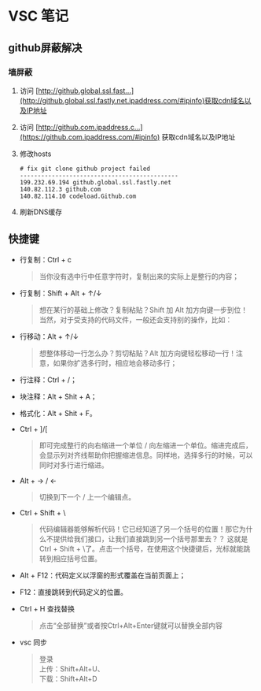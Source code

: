 # VSC 笔记

## github屏蔽解决

### 墙屏蔽
<!-- markdownlint-disable md013 -->
1. 访问 [http://github.global.ssl.fast...](http://github.global.ssl.fastly.net.ipaddress.com/#ipinfo)获取cdn域名以及IP地址
2. 访问 [http://github.com.ipaddress.c...](https://github.com.ipaddress.com/#ipinfo) 获取cdn域名以及IP地址

3. 修改hosts

    ```hosts
    # fix git clone github project failed
    ---------------------------------------------
    199.232.69.194 github.global.ssl.fastly.net
    140.82.112.3 github.com
    140.82.114.10 codeload.Github.com
    ```

4. 刷新DNS缓存
  
## 快捷键

* 行复制：Ctrl + c

  >当你没有选中行中任意字符时，复制出来的实际上是整行的内容；

* 行复制：Shift + Alt + ↑/↓

  >想在某行的基础上修改？复制粘贴？Shift 加 Alt 加方向键一步到位！
当然，对于受支持的代码文件，一般还会支持别的操作，比如：

* 行移动：Alt + ↑/↓

  >想整体移动一行怎么办？剪切粘贴？Alt 加方向键轻松移动一行！注意，如果你扩选多行时，相应地会移动多行；

* 行注释：Ctrl + /；  
* 块注释：Alt + Shit + A；  
* 格式化：Alt + Shit + F。

* Ctrl + ]/[

  >即可完成整行的向右缩进一个单位 / 向左缩进一个单位。缩进完成后，会显示列对齐线帮助你把握缩进信息。同样地，选择多行的时候，可以同时对多行进行缩进。  

* Alt + → / ←
  >切换到下一个 / 上一个编辑点。  

* Ctrl + Shift + \
  >代码编辑器能够解析代码！它已经知道了另一个括号的位置！那它为什么不提供给我们接口，让我们直接跳到另一个括号那里去？？
这就是 Ctrl + Shift + \了。点击一个括号，在使用这个快捷键后，光标就能跳转到相应括号位置。

* Alt + F12：代码定义以浮窗的形式覆盖在当前页面上；
* F12：直接跳转到代码定义的位置。
* Ctrl + H 查找替换
  >点击“全部替换”或者按Ctrl+Alt+Enter键就可以替换全部内容

* vsc 同步
  >登录  
  上传：Shift+Alt+U、  
  下载：Shift+Alt+D
